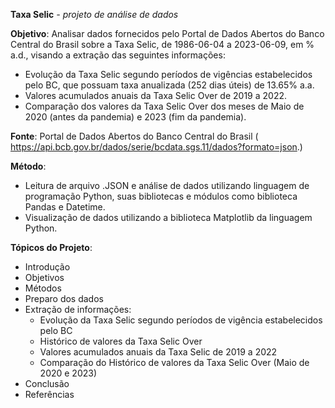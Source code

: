 **Taxa Selic** *- projeto de análise de dados*

**Objetivo**: Analisar dados fornecidos pelo Portal de Dados Abertos do Banco Central do Brasil sobre a Taxa Selic, de 1986-06-04 a 2023-06-09, em % a.d., visando a extração das seguintes informações:

* Evolução da Taxa Selic segundo períodos de vigências estabelecidos pelo BC, que possuam taxa anualizada (252 dias úteis) de 13.65% a.a. 
* Valores acumulados anuais da Taxa Selic Over de 2019 a 2022.
* Comparação dos valores da Taxa Selic Over dos meses de Maio de 2020 (antes da pandemia) e 2023 (fim da pandemia).

**Fonte**: Portal de Dados Abertos do Banco Central do Brasil ( https://api.bcb.gov.br/dados/serie/bcdata.sgs.11/dados?formato=json.)

**Método**: 
- Leitura de arquivo .JSON e análise de dados utilizando linguagem de programação Python, suas bibliotecas e módulos como biblioteca Pandas e Datetime.
- Visualização de dados utilizando a biblioteca Matplotlib da linguagem Python.

**Tópicos do Projeto**:
- Introdução
- Objetivos
- Métodos
- Preparo dos dados
- Extração de informações:
  * Evolução da Taxa Selic segundo períodos de vigência estabelecidos pelo BC
  * Histórico de valores da Taxa Selic Over
   * Valores acumulados anuais da Taxa Selic de 2019 a 2022
   * Comparação do Histórico de valores da Taxa Selic Over (Maio de 2020 e 2023)
- Conclusão
- Referências
